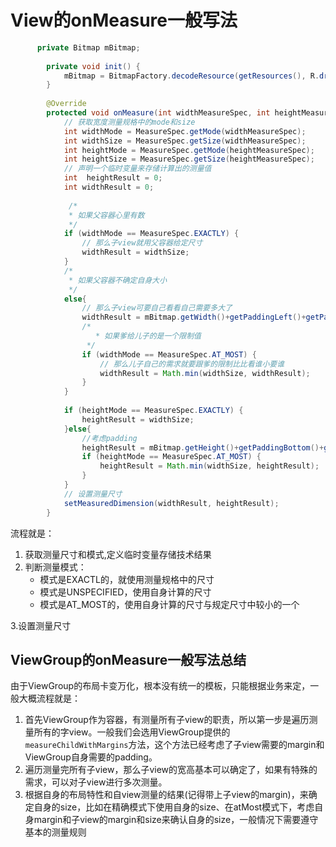 #  View的onMeasure一般写法

```java
      private Bitmap mBitmap;
    
        private void init() {
            mBitmap = BitmapFactory.decodeResource(getResources(), R.drawable.meinv);
        }
    
        @Override
        protected void onMeasure(int widthMeasureSpec, int heightMeasureSpec) {
            // 获取宽度测量规格中的mode和size
            int widthMode = MeasureSpec.getMode(widthMeasureSpec);
            int widthSize = MeasureSpec.getSize(widthMeasureSpec);
            int heightMode = MeasureSpec.getMode(heightMeasureSpec);
            int heightSize = MeasureSpec.getSize(heightMeasureSpec);
            // 声明一个临时变量来存储计算出的测量值
            int  heightResult = 0;
            int widthResult = 0;
            
             /*
             * 如果父容器心里有数
             */
            if (widthMode == MeasureSpec.EXACTLY) {
                // 那么子view就用父容器给定尺寸
                widthResult = widthSize;
            }
            /*
             * 如果父容器不确定自身大小
             */
            else{
                // 那么子view可要自己看看自己需要多大了
                widthResult = mBitmap.getWidth()+getPaddingLeft()+getPaddingRight();
                /*
                   * 如果爹给儿子的是一个限制值
                 */
                if (widthMode == MeasureSpec.AT_MOST) {
                    // 那么儿子自己的需求就要跟爹的限制比比看谁小要谁
                    widthResult = Math.min(widthSize, widthResult);
                }
            }
    
            if (heightMode == MeasureSpec.EXACTLY) {
                heightResult = widthSize;
            }else{
                //考虑padding
                heightResult = mBitmap.getHeight()+getPaddingBottom()+getPaddingTop();
                if (heightMode == MeasureSpec.AT_MOST) {
                    heightResult = Math.min(widthSize, heightResult);
                }
            }
            // 设置测量尺寸
            setMeasuredDimension(widthResult, heightResult);
        }
```


流程就是：

1. 获取测量尺寸和模式,定义临时变量存储技术结果
2. 判断测量模式：
    - 模式是EXACTL的，就使用测量规格中的尺寸
    - 模式是UNSPECIFIED，使用自身计算的尺寸
    - 模式是AT_MOST的，使用自身计算的尺寸与规定尺寸中较小的一个

3.设置测量尺寸


## ViewGroup的onMeasure一般写法总结

由于ViewGroup的布局卡变万化，根本没有统一的模板，只能根据业务来定，一般大概流程就是：

1. 首先ViewGroup作为容器，有测量所有子view的职责，所以第一步是遍历测量所有的字view。一般我们会选用ViewGroup提供的`measureChildWithMargins`方法，这个方法已经考虑了子view需要的margin和ViewGroup自身需要的padding。
2. 遍历测量完所有子view，那么子view的宽高基本可以确定了，如果有特殊的需求，可以对子view进行多次测量。
3. 根据自身的布局特性和自view测量的结果(记得带上子view的margin)，来确定自身的size，比如在精确模式下使用自身的size、在atMost模式下，考虑自身margin和子view的margin和size来确认自身的size，一般情况下需要遵守基本的测量规则
